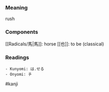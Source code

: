 ### Meaning

rush

### Components

[[Radicals/馬|馬]]: horse [[也]]: to be (classical)

### Readings

```
- Kunyomi: は.せる
- Onyomi: チ
```

#kanji